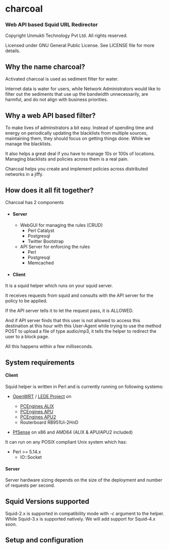 # charcoal
### Web API based Squid URL Redirector

Copyright Unmukti Technology Pvt Ltd. All rights reserved.

Licensed under GNU General Public License. See LICENSE file for more details.


## Why the name charcoal?

Activated charcoal is used as sediment filter for water.

Internet data is water for users, while Network Administrators would like to 
filter out the sediments that use up the bandwidth unnecessarily, are harmful, and do not align with business priorities.

## Why a web API based filter?

To make lives of adminstrators a bit easy. Instead of spending time and energy on periodically updating the blacklists from 
multiple sources, maintaining them, they should focus on getting things done. While we manage the blacklists.

It also helps a great deal if you have to manage 10s or 100s of locations. Managing blacklists and policies across them is a 
real pain. 

Charcoal helps you create and implement policies across distributed networks in a jiffy.

## How does it all fit together?

Charcoal has 2 components
* #### Server

	+ WebGUI for managing the rules (CRUD)
		- Perl Catalyst
		- Postgresql
		- Twitter Bootstrap
	+ API Server for enforcing the rules
		- Perl
		- Postgresql
		- Memcached

* #### Client

It is a squid helper which runs on your squid server.

It receives requests from squid and consults with the API server for the policy to be applied. 

If the API server tells it to let the request pass, it is ALLOWED. 

And if API server finds that this user is not allowed to access this destination at this hour 
with this User-Agent while trying to use the method POST to upload a file of type audio/mp3, 
it tells the helper to redirect the user to a block page.

All this happens within a few milliseconds.

## System requirements


#### Client

Squid helper is written in Perl and is currently running on following systems:

* [OpenWRT](http://openwrt.org) / [LEDE Project](http://lede-project.org) on
	- [PCEngines ALIX](http://pcengines.ch/alix.htm)
	- [PCEngines APU](http://pcengines.ch/apu.htm)
	- [PCEngines APU2](http://pcengines.ch/apu2.htm)
	- Routerboard RB951Ui-2HnD

* [PfSense](http://pfsense.org) on x86 and AMD64 (ALIX & APU/APU2 included)
	
It can run on any POSIX compliant Unix system which has:

+ Perl >= 5.14.x
	- IO::Socket

#### Server

Server hardware sizing depends on the size of the deployment and number of requests per second.

## Squid Versions supported

Squid-2.x is supported in compatibility mode with *-c* argument to the helper. While Squid-3.x is supported natively.
We will add support for Squid-4.x soon.

## Setup and configuration

